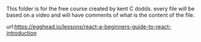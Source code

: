 This folder is for the free course created by kent C dodds. every file will be based on a video and will have comments of what is the content of the file.

url:https://egghead.io/lessons/react-a-beginners-guide-to-react-introduction